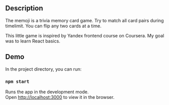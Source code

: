 ## Description

The memoji is a trivia memory card game. Try to match all card pairs during timelimit. You can flip any two cards at a time.

This little game is inspired by Yandex frontend course on Coursera. My goal was to learn React basics.

## Demo

In the project directory, you can run:

### `npm start`

Runs the app in the development mode.<br>
Open [http://localhost:3000](http://localhost:3000) to view it in the browser.